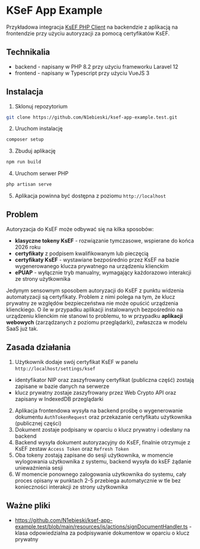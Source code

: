 # KSeF App Example

Przykładowa integracja [KsEF PHP Client](https://github.com/N1ebieski/ksef-php-client) na backendzie z aplikacją na frontendzie przy użyciu autoryzacji za pomocą certyfikatów KsEF.

## Technikalia

- backend - napisany w PHP 8.2 przy użyciu frameworku Laravel 12
- frontend - napisany w Typescript przy użyciu VueJS 3

## Instalacja

1. Sklonuj repozytorium

```bash 
git clone https://github.com/N1ebieski/ksef-app-example.test.git

```

2. Uruchom instalację

```bash
composer setup
```

3. Zbuduj aplikację

```bash
npm run build
```

4. Uruchom serwer PHP

```bash
php artisan serve
```

5. Aplikacja powinna być dostępna z poziomu `http://localhost`

## Problem

Autoryzacja do KsEF może odbywać się na kilka sposobów:

- **klasyczne tokeny KsEF** - rozwiązanie tymczasowe, wspierane do końca 2026 roku
- **certyfikaty** z podpisem kwalifikowanym lub pieczęcią
- **certyfikaty KsEF** - wystawiane bezpośrednio przez KsEF na bazie wygenerowanego klucza prywatnego na urządzeniu klienckim
- **ePUAP** - wyłącznie tryb manualny, wymagający każdorazowo interakcji ze strony użytkownika

Jedynym sensownym sposobem autoryzacji do KsEF z punktu widzenia automatyzacji są certyfikaty. Problem z nimi polega na tym, że klucz prywatny ze względów bezpieczeństwa nie może opuścić urządzenia klienckiego. O ile w przypadku aplikacji instalowanych bezpośrednio na urządzeniu klienckim nie stanowi to problemu, to w przypadku **aplikacji webowych** (zarządzanych z poziomu przeglądarki), zwłaszcza w modelu SaaS już tak.

## Zasada działania

1. Użytkownik dodaje swój certyfikat KsEF w panelu `http://localhost/settings/ksef`

- identyfikator NIP oraz zaszyfrowany certyfikat (publiczna część) zostają zapisane w bazie danych na serwerze
- klucz prywatny zostaje zaszyfrowany przez Web Crypto API oraz zapisany w IndexedDB przeglądarki

2. Aplikacja frontendowa wysyła na backend prośbę o wygenerowanie dokumentu `AuthTokenRequest` oraz przekazanie certyfikatu użytkownika (publicznej części)
3. Dokument zostaje podpisany w oparciu o klucz prywatny i odesłany na backend
4. Backend wysyła dokument autoryzacyjny do KsEF, finalnie otrzymuje z KsEF zestaw `Access Token` oraz `Refresh Token`
5. Oba tokeny zostają zapisane do sesji użytkownika, w momencie wylogowania użytkownika z systemu, backend wysyła do ksEF żądanie unieważnienia sesji
6. W momencie ponownego zalogowania użytkownika do systemu, cały proces opisany w punktach 2-5 przebiega automatycznie w tle bez konieczności interakcji ze strony użytkownika

## Ważne pliki

- https://github.com/N1ebieski/ksef-app-example.test/blob/main/resources/js/actions/signDocumentHandler.ts - klasa odpowiedzialna za podpisywanie dokumentow w oparciu o klucz prywatny